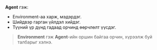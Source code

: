 
**Agent** гэж:
- Environment-аа харж, мэдэрдэг.
- Шийдвэр гарган үйлдэл хийдэг. 
- Түүний үр дүнд гадаад орчинд өөрчлөлт үүсдэг.



> **Environment** гэж **Agent**-ийн оршин байгаа орчин, хүрээлж буй талбарыг хэлнэ.